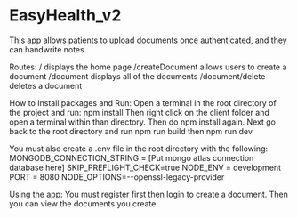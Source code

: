 # EasyHealth_v2

This app allows patients to upload documents once authenticated, and they can handwrite notes.

Routes:
/ displays the home page
/createDocument allows users to create a document
/document displays all of the documents
/document/delete deletes a document


How to Install packages and Run:
Open a terminal in the root directory of the project and run:
npm install 
Then right click on the client folder and open a terminal within than directory. Then do npm install again.
Next go back to the root directory and run npm run build then npm run dev

You must also create a .env file in the root directory with the following:
MONGODB_CONNECTION_STRING = [Put mongo atlas connection database here]
SKIP_PREFLIGHT_CHECK=true
NODE_ENV = development
PORT = 8080
NODE_OPTIONS=--openssl-legacy-provider



Using the app:
You must register first then login to create a document. Then you can view the documents you create.

